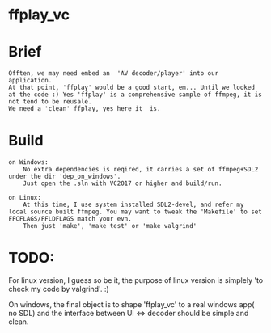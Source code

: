 # ffplay_vc

# Brief
    Offten, we may need embed an  'AV decoder/player' into our application.
    At that point, 'ffplay' would be a good start, em... Until we looked at the code :) Yes 'ffplay' is a comprehensive sample of ffmpeg, it is not tend to be reusale.
    We need a 'clean' ffplay, yes here it  is.

# Build
```
on Windows:
    No extra dependencies is reqired, it carries a set of ffmpeg+SDL2 under the dir 'dep_on_windows'.
    Just open the .sln with VC2017 or higher and build/run.
```
```
on Linux:
    At this time, I use system installed SDL2-devel, and refer my local source built ffmpeg. You may want to tweak the 'Makefile' to set FFCFLAGS/FFLDFLAGS match your evn.
    Then just 'make', 'make test' or 'make valgrind'
```

# TODO:

For linux version, I guess so be it, the purpose of linux version is simplely 'to check my code by valgrind'. :)

On windows, the final object is to shape 'ffplay_vc' to a real windows app( no SDL) and the interface between UI <=> decoder should be simple and clean.


    

